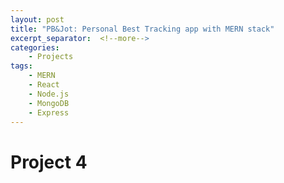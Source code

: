```yaml
---
layout: post
title: "PB&Jot: Personal Best Tracking app with MERN stack"
excerpt_separator:  <!--more-->
categories: 
    - Projects
tags:
    - MERN
    - React
    - Node.js
    - MongoDB
    - Express
---
```



# Project 4
